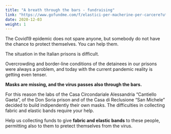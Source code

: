 ```yaml
---
title: "A breath through the bars - fundraising"
link: "https://www.gofundme.com/f/elastici-per-macherine-per-carcere?utm_source=customer&utm_medium=copy_link&utm_campaign=p_cf+share-flow-1"
date: 2020-12-03
weight: 1
---
```


The Covid19 epidemic does not spare anyone, but somebody do not have the chance to protect themselves. You can help them.

The situation in the Italian prisons is difficult.

Overcrowding and border-line conditions of the detainees in our prisons were always a problem, and today with the current pandemic reality is getting even tenser.

**Masks are missing, and the virus passes also through the bars.**

For this reason the labs of the Casa Circondariale Alessandria “Cantiello Gaeta”, of the Don Soria prison and of the Casa di Reclusione “San Michele”
decided to build indipendently their own masks. The difficulties in collecting fabric and elastic bands require your help.

Help us collecting funds to give **fabric and elastic bands** to these people, permitting also to them to pretect themselves from the virus.